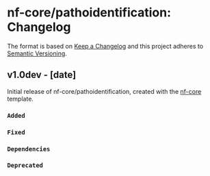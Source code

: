 # nf-core/pathoidentification: Changelog

The format is based on [Keep a Changelog](https://keepachangelog.com/en/1.0.0/)
and this project adheres to [Semantic Versioning](https://semver.org/spec/v2.0.0.html).

## v1.0dev - [date]

Initial release of nf-core/pathoidentification, created with the [nf-core](https://nf-co.re/) template.

### `Added`

### `Fixed`

### `Dependencies`

### `Deprecated`
